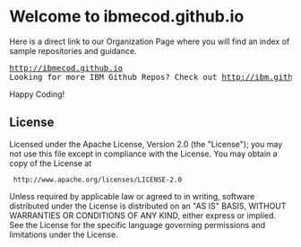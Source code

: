 Welcome to ibmecod.github.io
===================

Here is a direct link to our Organization Page where you will find an index of sample repositories and guidance.

<pre><a href="http://ibmecod.github.io" target="_blank">http://ibmecod.github.io</a>
Looking for more IBM Github Repos? Check out <a href="http://ibm.github.io" target="_blank">http://ibm.github.io</a></pre>

Happy Coding!

## License ##
Licensed under the Apache License, Version 2.0 (the "License"); you may not use this file except in compliance with the License. You may obtain a copy of the License at

     http://www.apache.org/licenses/LICENSE-2.0

Unless required by applicable law or agreed to in writing, software distributed under the License is distributed on an "AS IS" BASIS, WITHOUT WARRANTIES OR CONDITIONS OF ANY KIND, either express or implied. See the License for the specific language governing permissions and limitations under the License.
